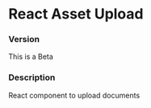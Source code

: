 
# React Asset Upload

### Version
This is a Beta

### Description

React component to upload documents

